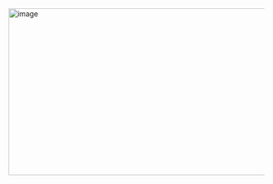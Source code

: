 <img width="1446" height="328" alt="image" src="https://github.com/user-attachments/assets/eb6549bc-dc8f-4032-9f3f-69ed20163217" />
